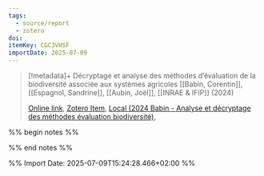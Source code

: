 ```yaml
---
tags:
  - source/report
  - zotero
doi: 
itemKey: CGC3VHSF
importDate: 2025-07-09
---
```

>[!metadata]+
> Décryptage et analyse des méthodes d’évaluation de la biodiversité associée aux systèmes agricoles
> [[Babin, Corentin]], [[Espagnol, Sandrine]], [[Aubin, Joël]], 
> [[INRAE & IFIP]] (2024)
> 
> [Online link](https://hal.inrae.fr/hal-04921993), [Zotero Item](zotero://select/library/items/CGC3VHSF), [Local (2024 Babin - Analyse et décryptage des méthodes évaluation biodiversité)](file://C:/Users/aburg/Documents/references/zotero/storage/Y2HBHC3M/2024%20Babin%20-%20Analyse%20et%20décryptage%20des%20méthodes%20évaluation%20biodiversité.pdf), 

%% begin notes %%

%% end notes %%

%% Import Date: 2025-07-09T15:24:28.466+02:00 %%
